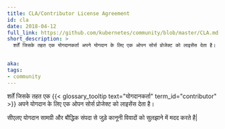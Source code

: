 ```yaml
---
title: CLA/Contributor License Agreement
id: cla
date: 2018-04-12
full_link: https://github.com/kubernetes/community/blob/master/CLA.md
short_description: >
  शर्तें जिसके तहत एक योगदानकर्ता अपने योगदान के लिए एक ओपन सोर्स प्रोजेक्ट को लाइसेंस देता है।


aka: 
tags:
- community
---
```

 शर्तें जिसके तहत एक {{< glossary_tooltip text="योगदानकर्ता" term_id="contributor" >}} अपने योगदान के लिए एक ओपन सोर्स प्रोजेक्ट को लाइसेंस देता है।

 
<!--more--> 

सीएलए योगदान सामग्री और बौद्धिक संपदा से जुड़े कानूनी विवादों को सुलझाने में मदद करते है|
